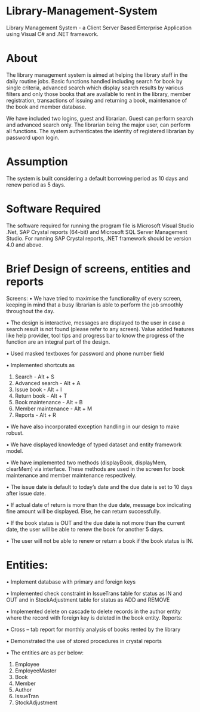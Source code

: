# Library-Management-System
Library Management System - a Client Server Based Enterprise Application using Visual C# and .NET framework.

# About
The library management system is aimed at helping the library staff in the daily routine jobs. Basic functions handled including search for book by single criteria, advanced search which display search results by various filters and only those books that are available to rent in the library, member registration, transactions of issuing and returning a book, maintenance of the book and member database.

We have included two logins, guest and librarian. Guest can perform search and advanced search only. The librarian being the major user, can perform all functions. The system authenticates the identity of registered librarian by password upon login.

# Assumption
The system is built considering a default borrowing period as 10 days and renew period as 5 days. 

# Software Required
The software required for running the program file is Microsoft Visual Studio .Net, SAP Crystal reports (64-bit) and Microsoft SQL Server Management Studio. For running SAP Crystal reports, .NET framework should be version 4.0 and above.

# Brief Design of screens, entities and reports
Screens:
•	We have tried to maximise the functionality of every screen, keeping in mind that a busy librarian is able to perform the job smoothly throughout the day.

•	The design is interactive, messages are displayed to the user in case a search result is not found (please refer to any screen). Value added features like help provider, tool tips and progress bar to know the progress of the function  are an integral part of the design. 

•	Used masked textboxes for password and phone number field

•	Implemented shortcuts as   
  1.	Search - Alt + S
  2.	Advanced search - Alt + A
  3.	Issue book - Alt + I
  4.	Return book - Alt + T
  5.	Book maintenance - Alt + B
  6.	Member maintenance - Alt + M
  7.	Reports - Alt + R

•	We have also incorporated exception handling in our design to make robust. 

•	We have displayed knowledge of typed dataset and entity framework model. 

•	We have implemented two methods (displayBook, displayMem, clearMem) via interface. These methods are used in the screen for book maintenance and member maintenance respectively.

•	The issue date is default to today’s date and the due date is set to 10 days after issue date.

•	If actual date of return is more than the due date, message box indicating fine amount will be displayed. Else, he can return successfully.

•	If the book status is OUT and the due date is not more than the current date, the user will be able to renew the book for another 5 days.

•	The user will not be able to renew or return a book if the book status is IN.

# Entities:  
•	Implement database with primary and foreign keys

•	Implemented check constraint in IssueTrans table for status as IN and OUT and in StockAdjustment table for status as ADD and REMOVE 

•	Implemented delete on cascade to delete records in the author entity where the record with foreign key is deleted in the book entity.
Reports:

•	Cross – tab report for monthly analysis of books rented by the library

•	Demonstrated the use of stored procedures in crystal reports

•	The entities are as per below:
  1.	Employee
  2.	EmployeeMaster
  3.	Book
  4.	Member
  5.	Author
  6.	IssueTran
  7.	StockAdjustment
